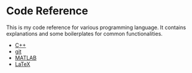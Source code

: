 # Code Reference

This is my code reference for various programming language. It contains explanations and some boilerplates for common functionalities.

* [C++](https://github.com/iamfranco/code_ref/blob/master/cpp_ref.md)
* [git](https://github.com/iamfranco/code_ref/blob/master/git_ref.md)
* [MATLAB](https://github.com/iamfranco/code_ref/blob/master/matlab_ref.md)
* [LaTeX](https://github.com/iamfranco/code_ref/blob/master/latex_ref.md)
